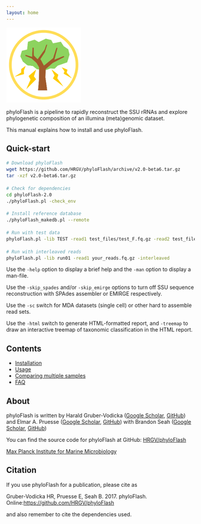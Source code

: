 ```yaml
---
layout: home
---
```


<img src="phyloFlash_logo.png" alt="phyloFlash logo" style="width: 200px;"/>

phyloFlash is a pipeline to rapidly reconstruct the SSU rRNAs and explore phylogenetic composition of an illumina (meta)genomic dataset.

This manual explains how to install and use phyloFlash.

## Quick-start

```bash
# Download phyloFlash
wget https://github.com/HRGV/phyloFlash/archive/v2.0-beta6.tar.gz  
tar -xzf v2.0-beta6.tar.gz

# Check for dependencies
cd phyloFlash-2.0
./phyloFlash.pl -check_env

# Install reference database
./phyloFlash_makedb.pl --remote

# Run with test data
phyloFlash.pl -lib TEST -read1 test_files/test_F.fq.gz -read2 test_files/test_R.fq.gz

# Run with interleaved reads
phyloFlash.pl -lib run01 -read1 your_reads.fq.gz -interleaved
```

Use the `-help` option to display a brief help and the `-man` option to display a man-file.

Use the `-skip_spades` and/or `-skip_emirge` options to turn off SSU sequence reconstruction with SPAdes assembler or EMIRGE respectively.

Use the `-sc` switch for MDA datasets (single cell) or other hard to assemble read sets.

Use the `-html` switch to generate HTML-formatted report, and `-treemap` to draw an interactive treemap of taxonomic classification in the HTML report.

## Contents

 - [Installation](install.md)
 - [Usage](usage.md)
 - [Comparing multiple samples](multiple-samples.md)
 - [FAQ](FAQ.md)

## About

phyloFlash is written by Harald Gruber-Vodicka ([Google Scholar](https://scholar.google.de/citations?user=imYEnqMAAAAJ&hl=en&oi=ao), [GitHub](https://github.com/HRGV)) and Elmar A. Pruesse ([Google Scholar](https://scholar.google.de/citations?user=F-yGwRIAAAAJ&hl=en&oi=ao), [GitHub](https://github.com/epruesse)) with Brandon Seah ([Google Scholar](https://scholar.google.de/citations?user=3l8G5BwAAAAJ&hl=en&oi=ao), [GitHub](https://github.com/kbseah))

You can find the source code for phyloFlash at GitHub:
[HRGV/phyloFlash](https://github.com/HRGV/phyloFlash/)

[Max Planck Institute for Marine Microbiology](http://www.mpi-bremen.de/)

## Citation

If you use phyloFlash for a publication, please cite as

Gruber-Vodicka HR, Pruesse E, Seah B. 2017. phyloFlash. Online:https://github.com/HRGV/phyloFlash

and also remember to cite the dependencies used.
